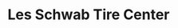 ---
title: "Les Schwab Tire Center"
url: /tigard/les-schwab-tire-center-southwest-pacific-highway-2/
shop: tyres
---
